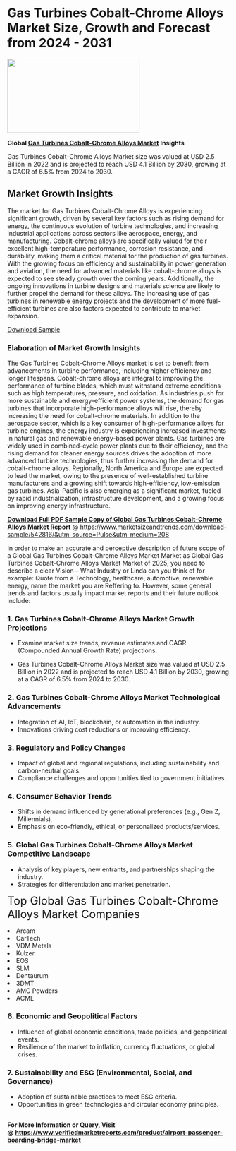 <H1>Gas Turbines Cobalt-Chrome Alloys Market Size, Growth and Forecast from 2024 - 2031</H1><img class="aligncenter size-medium wp-image-584254" src="https://thirdeyenews.in/wp-content/uploads/2024/09/Global-Market-Research-300x168.jpeg" alt="" width="300" height="168" /><p><strong>Global&nbsp;<a href="https://www.marketsizeandtrends.com/download-sample/542816/&amp;utm_source=Pulse&amp;utm_medium=208">Gas Turbines Cobalt-Chrome Alloys Market</a> Insights</strong></p><p>Gas Turbines Cobalt-Chrome Alloys Market size was valued at USD 2.5 Billion in 2022 and is projected to reach USD 4.1 Billion by 2030, growing at a CAGR of 6.5% from 2024 to 2030.</p><p><h2>Market Growth Insights</h2> The market for Gas Turbines Cobalt-Chrome Alloys is experiencing significant growth, driven by several key factors such as rising demand for energy, the continuous evolution of turbine technologies, and increasing industrial applications across sectors like aerospace, energy, and manufacturing. Cobalt-chrome alloys are specifically valued for their excellent high-temperature performance, corrosion resistance, and durability, making them a critical material for the production of gas turbines. With the growing focus on efficiency and sustainability in power generation and aviation, the need for advanced materials like cobalt-chrome alloys is expected to see steady growth over the coming years. Additionally, the ongoing innovations in turbine designs and materials science are likely to further propel the demand for these alloys. The increasing use of gas turbines in renewable energy projects and the development of more fuel-efficient turbines are also factors expected to contribute to market expansion. <p><a href="#">Download Sample</a></p> <h3>Elaboration of Market Growth Insights</h3> The Gas Turbines Cobalt-Chrome Alloys market is set to benefit from advancements in turbine performance, including higher efficiency and longer lifespans. Cobalt-chrome alloys are integral to improving the performance of turbine blades, which must withstand extreme conditions such as high temperatures, pressure, and oxidation. As industries push for more sustainable and energy-efficient power systems, the demand for gas turbines that incorporate high-performance alloys will rise, thereby increasing the need for cobalt-chrome materials. In addition to the aerospace sector, which is a key consumer of high-performance alloys for turbine engines, the energy industry is experiencing increased investments in natural gas and renewable energy-based power plants. Gas turbines are widely used in combined-cycle power plants due to their efficiency, and the rising demand for cleaner energy sources drives the adoption of more advanced turbine technologies, thus further increasing the demand for cobalt-chrome alloys. Regionally, North America and Europe are expected to lead the market, owing to the presence of well-established turbine manufacturers and a growing shift towards high-efficiency, low-emission gas turbines. Asia-Pacific is also emerging as a significant market, fueled by rapid industrialization, infrastructure development, and a growing focus on improving energy infrastructure. <p><a href="#"></p><p><span class=""><strong>Download Full PDF Sample Copy of Global Gas Turbines Cobalt-Chrome Alloys Market Report</strong> @ <a href="https://www.marketsizeandtrends.com/download-sample/542816/&amp;utm_source=Pulse&amp;utm_medium=208" target="_blank">https://www.marketsizeandtrends.com/download-sample/542816/&amp;utm_source=Pulse&amp;utm_medium=208</a></span></p><p>In order to make an accurate and perceptive description of future scope of a Global&nbsp;Gas Turbines Cobalt-Chrome Alloys Market Market as Global&nbsp;Gas Turbines Cobalt-Chrome Alloys Market Market of 2025, you need to describe a clear Vision &ndash; What Industry or Linda can you think of for example: Quote from a Technology, healthcare, automotive, renewable energy, name the market you are Reffering to. However, some general trends and factors usually impact market reports and their future outlook include:</p><h3>1.&nbsp;<strong>Gas Turbines Cobalt-Chrome Alloys Market Growth Projections</strong></h3><ul><li>Examine market size trends, revenue estimates and CAGR (Compounded Annual Growth Rate) projections.</li><li><p>Gas Turbines Cobalt-Chrome Alloys Market size was valued at USD 2.5 Billion in 2022 and is projected to reach USD 4.1 Billion by 2030, growing at a CAGR of 6.5% from 2024 to 2030.</p></li></ul><h3>2.&nbsp;<strong>Gas Turbines Cobalt-Chrome Alloys Market Technological Advancements</strong></h3><ul><li>Integration of AI, IoT, blockchain, or automation in the industry.</li><li>Innovations driving cost reductions or improving efficiency.</li></ul><h3>3.&nbsp;<strong>Regulatory and Policy Changes</strong></h3><ul><li>Impact of global and regional regulations, including sustainability and carbon-neutral goals.</li><li>Compliance challenges and opportunities tied to government initiatives.</li></ul><h3>4.&nbsp;<strong>Consumer Behavior Trends</strong></h3><ul><li>Shifts in demand influenced by generational preferences (e.g., Gen Z, Millennials).</li><li>Emphasis on eco-friendly, ethical, or personalized products/services.</li></ul><h3>5.&nbsp;<strong>Global Gas Turbines Cobalt-Chrome Alloys Market Competitive Landscape</strong></h3><ul><li>Analysis of key players, new entrants, and partnerships shaping the industry.</li><li>Strategies for differentiation and market penetration.</li></ul><p data-pm-slice="1 1 []"><span style="color: inherit; font-family: inherit; font-size: 25px;">Top Global Gas Turbines Cobalt-Chrome Alloys Market Companies</span></p><div class="" data-test-id=""><p><li>Arcam</li><li> CarTech</li><li> VDM Metals</li><li> Kulzer</li><li> EOS</li><li> SLM</li><li> Dentaurum</li><li> 3DMT</li><li> AMC Powders</li><li> ACME</li></p></div><h3>6.&nbsp;<strong>Economic and Geopolitical Factors</strong></h3><ul><li>Influence of global economic conditions, trade policies, and geopolitical events.</li><li>Resilience of the market to inflation, currency fluctuations, or global crises.</li></ul><h3>7.&nbsp;<strong>Sustainability and ESG (Environmental, Social, and Governance)</strong></h3><ul><li>Adoption of sustainable practices to meet ESG criteria.</li><li>Opportunities in green technologies and circular economy principles.</li></ul><h2><strong style="font-size: 14px;">For More Information or Query, Visit @&nbsp;</strong><a style="background-color: #ffffff; font-size: 14px;" href="https://www.marketsizeandtrends.com/report/gas-turbines-cobalt-chrome-alloys-market/" target="_blank">https://www.verifiedmarketreports.com/product/airport-passenger-boarding-bridge-market</a></h2>
